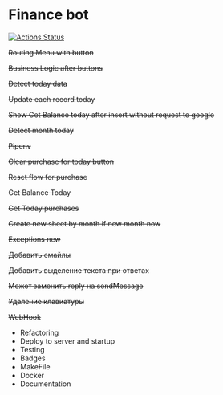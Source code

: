# Finance bot

[![Actions Status](https://github.com/{user}/{repo}/workflows/Test/badge.svg)](https://github.com/ikrutik/finance_bot/actions)


~~Routing Menu with button~~

~~Business Logic after buttons~~

~~Detect today data~~

~~Update each record today~~

~~Show Get Balance today after insert without request to google~~

~~Detect month today~~

~~Pipenv~~

~~Clear purchase for today button~~

~~Reset flow for purchase~~

~~Get Balance Today~~

~~Get Today purchases~~

~~Create new sheet by month if new month now~~

~~Exceptions new~~

~~Добавить смайлы~~

~~Добавить выделение текста при ответах~~

~~Может заменить reply на sendMessage~~

~~Удаление клавиатуры~~

~~WebHook~~

- Refactoring
- Deploy to server and startup
- Testing
- Badges
- MakeFile
- Docker
- Documentation
